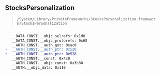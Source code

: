## StocksPersonalization

> `/System/Library/PrivateFrameworks/StocksPersonalization.framework/StocksPersonalization`

```diff

   __DATA_CONST.__objc_selrefs: 0x1d0
   __DATA_CONST.__objc_protorefs: 0x68
   __AUTH_CONST.__auth_got: 0xac8
-  __AUTH_CONST.__auth_ptr: 0x520
+  __AUTH_CONST.__auth_ptr: 0x528
   __AUTH_CONST.__const: 0x4c0
   __AUTH_CONST.__objc_const: 0x3b80
   __AUTH.__objc_data: 0x110

```
